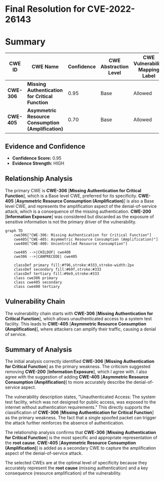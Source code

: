 # Final Resolution for CVE-2022-26143

# Summary
| CWE ID | CWE Name | Confidence | CWE Abstraction Level | CWE Vulnerability Mapping Label | CWE-Vulnerability Mapping Notes |
|---|---|---|---|---|---|
| **CWE-306** | **Missing Authentication for Critical Function** | 0.95 | Base | Allowed | Primary CWE |
| **CWE-405** | **Asymmetric Resource Consumption (Amplification)** | 0.70 | Base | Allowed | Secondary Candidate |

## Evidence and Confidence

*   **Confidence Score:** 0.95
*   **Evidence Strength:** HIGH

## Relationship Analysis
The primary CWE is **CWE-306** [**Missing Authentication for Critical Function**], which is a Base level CWE, preferred for its specificity. **CWE-405** [**Asymmetric Resource Consumption (Amplification)**] is also a Base level CWE, and represents the amplification aspect of the denial-of-service attack, which is a consequence of the missing authentication. **CWE-200** [**Information Exposure**] was considered but discarded as the exposure of sensitive information is not the primary driver of the vulnerability.

```mermaid
graph TD
    cwe306["CWE-306: Missing Authentication for Critical Function"]
    cwe405["CWE-405: Asymmetric Resource Consumption (Amplification)"]
    cwe400["CWE-400: Uncontrolled Resource Consumption"]
    
    cwe405 -->|CHILDOF| cwe400
    cwe306 -->|CANPRECEDE| cwe405
    
    classDef primary fill:#f96,stroke:#333,stroke-width:2px
    classDef secondary fill:#69f,stroke:#333
    classDef tertiary fill:#9e9,stroke:#333
    class cwe306 primary
    class cwe405 secondary
    class cwe400 tertiary
```

## Vulnerability Chain
The vulnerability chain starts with **CWE-306** [**Missing Authentication for Critical Function**], which allows unauthenticated access to a system test facility. This leads to **CWE-405** [**Asymmetric Resource Consumption (Amplification)**], where attackers can amplify their traffic, causing a denial of service.

## Summary of Analysis
The initial analysis correctly identified **CWE-306** [**Missing Authentication for Critical Function**] as the primary weakness. The criticism suggested removing **CWE-200** [**Information Exposure**], which I agree with. I also agree with the suggestion of adding **CWE-405** [**Asymmetric Resource Consumption (Amplification)**] to more accurately describe the denial-of-service aspect.

The vulnerability description states, "Unauthenticated Access: The system test facility, which was not designed for public access, was exposed to the internet without authentication requirements." This directly supports the classification of **CWE-306** [**Missing Authentication for Critical Function**] as the primary weakness. The fact that a single spoofed packet can trigger the attack further reinforces the absence of authentication.

The relationship analysis confirms that **CWE-306** [**Missing Authentication for Critical Function**] is the most specific and appropriate representation of the **root cause**. **CWE-405** [**Asymmetric Resource Consumption (Amplification)**] is added as a secondary CWE to capture the amplification aspect of the denial-of-service attack.

The selected CWEs are at the optimal level of specificity because they accurately represent the **root cause** (missing authentication) and a key consequence (resource amplification) of the vulnerability.
